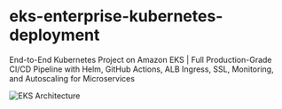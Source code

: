 # eks-enterprise-kubernetes-deployment
End-to-End Kubernetes Project on Amazon EKS | Full Production-Grade CI/CD Pipeline with Helm, GitHub Actions, ALB Ingress, SSL, Monitoring, and Autoscaling for Microservices

![EKS Architecture](assets/k8s-Architecture.png)

